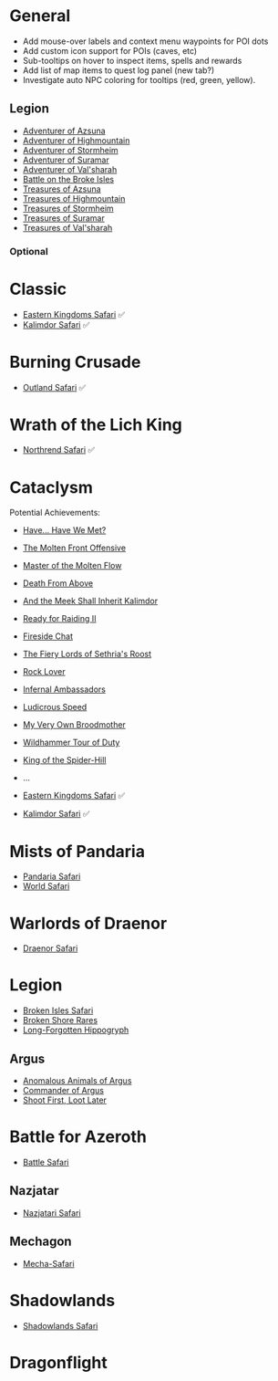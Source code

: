 # General

* Add mouse-over labels and context menu waypoints for POI dots
* Add custom icon support for POIs (caves, etc)
* Sub-tooltips on hover to inspect items, spells and rewards
* Add list of map items to quest log panel (new tab?)
* Investigate auto NPC coloring for tooltips (red, green, yellow).

## Legion

* [Adventurer of Azsuna](https://www.wowhead.com/achievement=11261/adventurer-of-azsuna)
* [Adventurer of Highmountain](https://www.wowhead.com/achievement=11264/adventurer-of-highmountain)
* [Adventurer of Stormheim](https://www.wowhead.com/achievement=11263/adventurer-of-stormheim)
* [Adventurer of Suramar](https://www.wowhead.com/achievement=11265/adventurer-of-suramar)
* [Adventurer of Val'sharah](https://www.wowhead.com/achievement=11262/adventurer-of-valsharah)
* [Battle on the Broke Isles](https://www.wowhead.com/achievement=10876/battle-on-the-broken-isles)
* [Treasures of Azsuna](https://www.wowhead.com/achievement=11256/treasures-of-azsuna)
* [Treasures of Highmountain](https://www.wowhead.com/achievement=11257/treasures-of-highmountain)
* [Treasures of Stormheim](https://www.wowhead.com/achievement=11259/treasures-of-stormheim)
* [Treasures of Suramar](https://www.wowhead.com/achievement=11260/treasures-of-suramar)
* [Treasures of Val'sharah](https://www.wowhead.com/achievement=11258/treasures-of-valsharah)

### Optional

# Classic

* [Eastern Kingdoms Safari](https://www.wowhead.com/achievement=6586/eastern-kingdoms-safari) ✅
* [Kalimdor Safari](https://www.wowhead.com/achievement=6585/kalimdor-safari) ✅

# Burning Crusade

* [Outland Safari](https://www.wowhead.com/achievement=6587/outland-safari) ✅

# Wrath of the Lich King

* [Northrend Safari](https://www.wowhead.com/achievement=6588/northrend-safari) ✅

# Cataclysm

Potential Achievements:
* [Have... Have We Met?](https://www.wowhead.com/achievement=5865)
* [The Molten Front Offensive](https://www.wowhead.com/achievement=5866)
* [Master of the Molten Flow](https://www.wowhead.com/achievement=5871)
* [Death From Above](https://www.wowhead.com/achievement=5874)
* [And the Meek Shall Inherit Kalimdor](https://www.wowhead.com/achievement=5868)
* [Ready for Raiding II](https://www.wowhead.com/achievement=5873)
* [Fireside Chat](https://www.wowhead.com/achievement=5870)
* [The Fiery Lords of Sethria's Roost](https://www.wowhead.com/achievement=5861)
* [Rock Lover](https://www.wowhead.com/achievement=5449)
* [Infernal Ambassadors](https://www.wowhead.com/achievement=5869)
* [Ludicrous Speed](https://www.wowhead.com/achievement=5862)
* [My Very Own Broodmother](https://www.wowhead.com/achievement=5447)
* [Wildhammer Tour of Duty](https://www.wowhead.com/achievement=5481)
* [King of the Spider-Hill](https://www.wowhead.com/achievement=5872)
* ...

* [Eastern Kingdoms Safari](https://www.wowhead.com/achievement=6586/eastern-kingdoms-safari) ✅
* [Kalimdor Safari](https://www.wowhead.com/achievement=6585/kalimdor-safari) ✅

# Mists of Pandaria

* [Pandaria Safari](https://www.wowhead.com/achievement=6589/pandaria-safari)
* [World Safari](https://www.wowhead.com/achievement=6590/world-safari)

# Warlords of Draenor

* [Draenor Safari](https://www.wowhead.com/achievement=9685/draenor-safari)

# Legion

* [Broken Isles Safari](https://www.wowhead.com/achievement=11233/broken-isles-safari)
* [Broken Shore Rares](https://www.wowhead.com/quest=46250/take-out-the-head)
* [Long-Forgotten Hippogryph](https://www.wowhead.com/item=138258/reins-of-the-long-forgotten-hippogryph)

## Argus

* [Anomalous Animals of Argus](https://www.wowhead.com/achievement=12088/anomalous-animals-of-argus)
* [Commander of Argus](https://www.wowhead.com/achievement=12078/commander-of-argus)
* [Shoot First, Loot Later](https://www.wowhead.com/achievement=12074/shoot-first-loot-later)

# Battle for Azeroth

* [Battle Safari](https://www.wowhead.com/achievement=12930/battle-safari)

## Nazjatar

* [Nazjatari Safari](https://www.wowhead.com/achievement=13694/nazjatari-safari)

## Mechagon

* [Mecha-Safari](https://www.wowhead.com/achievement=13693/mecha-safari)

# Shadowlands

* [Shadowlands Safari](https://www.wowhead.com/achievement=14867/shadowlands-safari)

# Dragonflight

